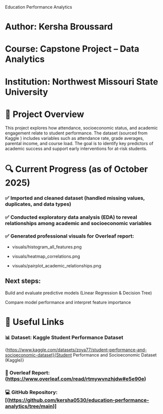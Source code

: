 Education Performance Analytics

# Author: Kersha Broussard
# Course: Capstone Project – Data Analytics
# Institution: Northwest Missouri State University

# 📘 Project Overview

This project explores how attendance, socioeconomic status, and academic engagement relate to student performance. The dataset (sourced from Kaggle
) includes variables such as attendance rate, grade averages, parental income, and course load.
The goal is to identify key predictors of academic success and support early interventions for at-risk students.

# 🔍 Current Progress (as of October 2025)

### ✅ Imported and cleaned dataset (handled missing values, duplicates, and data types)
### ✅ Conducted exploratory data analysis (EDA) to reveal relationships among academic and socioeconomic variables
### ✅ Generated professional visuals for Overleaf report:

* visuals/histogram_all_features.png

* visuals/heatmap_correlations.png

* visuals/pairplot_academic_relationships.png

## Next steps:

Build and evaluate predictive models (Linear Regression & Decision Tree)

Compare model performance and interpret feature importance

# 🔗 Useful Links

### 📊 Dataset: Kaggle Student Performance Dataset 

{https://www.kaggle.com/datasets/zoya77/student-performance-and-socioeconomic-dataset}{Student Performance and Socioeconomic Dataset (Kaggle)}

### 🧾 Overleaf Report: (https://www.overleaf.com/read/rtmywvnzhjdw#e5e90e)

### 💻 GitHub Repository: [(https://github.com/kersha0530/education-performance-analytics/tree/main)]


